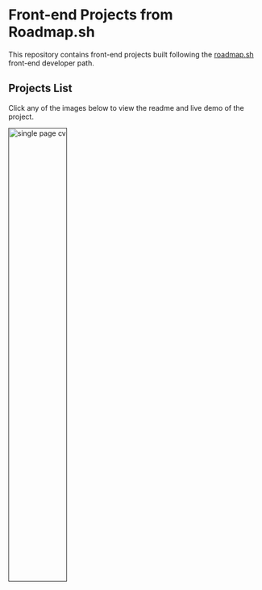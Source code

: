 # Front-end Projects from Roadmap.sh

This repository contains front-end projects built following the [roadmap.sh](https://roadmap.sh/) front-end developer path.

## Projects List

Click any of the images below to view the readme and live demo of the project.

<p align="left">
  <a href=''>
    <img width="48%" src="" alt="single page cv" />
  </a>
</p>

